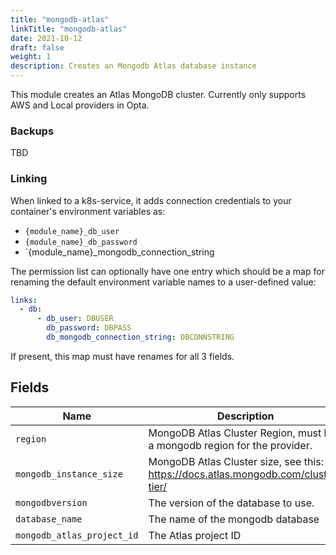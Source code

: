 ```yaml
---
title: "mongodb-atlas"
linkTitle: "mongodb-atlas"
date: 2021-10-12
draft: false
weight: 1
description: Creates an Mongodb Atlas database instance
---
```


This module creates an Atlas MongoDB cluster. Currently only supports AWS and Local providers in Opta.

### Backups
TBD

### Linking

When linked to a k8s-service, it adds connection credentials to your container's environment variables as:

- `{module_name}_db_user`
- `{module_name}_db_password`
- `{module_name}_mongodb_connection_string

The permission list can optionally have one entry which should be a map for renaming the default environment variable
names to a user-defined value:

```yaml
links:
  - db:
      - db_user: DBUSER
        db_password: DBPASS
        db_mongodb_connection_string: DBCONNSTRING
```

If present, this map must have renames for all 3 fields.


## Fields


| Name      | Description | Default | Required |
| ----------- | ----------- | ------- | -------- |
| `region` | MongoDB Atlas Cluster Region, must be a mongodb region for the provider. | `None` | True |
| `mongodb_instance_size` | MongoDB Atlas Cluster size, see this: https://docs.atlas.mongodb.com/cluster-tier/ | `M0` | True |
| `mongodbversion` | The version of the database to use. | `4.4` | False |
| `database_name` | The name of the mongodb database | `mongodb_database` | False |
| `mongodb_atlas_project_id` | The Atlas project ID | `Notknown` | True |